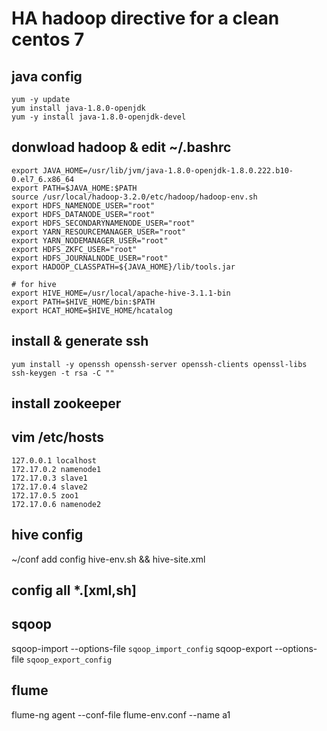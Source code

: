 # HA hadoop directive for a clean centos 7

## java config

    yum -y update
    yum install java-1.8.0-openjdk
    yum -y install java-1.8.0-openjdk-devel


## donwload hadoop & edit ~/.bashrc


    export JAVA_HOME=/usr/lib/jvm/java-1.8.0-openjdk-1.8.0.222.b10-0.el7_6.x86_64
    export PATH=$JAVA_HOME:$PATH
    source /usr/local/hadoop-3.2.0/etc/hadoop/hadoop-env.sh
    export HDFS_NAMENODE_USER="root"
    export HDFS_DATANODE_USER="root"
    export HDFS_SECONDARYNAMENODE_USER="root"
    export YARN_RESOURCEMANAGER_USER="root"
    export YARN_NODEMANAGER_USER="root"
    export HDFS_ZKFC_USER="root"
    export HDFS_JOURNALNODE_USER="root"
    export HADOOP_CLASSPATH=${JAVA_HOME}/lib/tools.jar

	# for hive
    export HIVE_HOME=/usr/local/apache-hive-3.1.1-bin
    export PATH=$HIVE_HOME/bin:$PATH
    export HCAT_HOME=$HIVE_HOME/hcatalog



## install & generate ssh


    yum install -y openssh openssh-server openssh-clients openssl-libs
    ssh-keygen -t rsa -C ""


## install zookeeper



## vim /etc/hosts


    127.0.0.1 localhost
    172.17.0.2 namenode1
    172.17.0.3 slave1
    172.17.0.4 slave2
    172.17.0.5 zoo1
    172.17.0.6 namenode2

## hive config

  ~/conf add config hive-env.sh && hive-site.xml

## config all *.[xml,sh]

## sqoop

  sqoop-import --options-file `sqoop_import_config`
  sqoop-export --options-file `sqoop_export_config`

## flume

  flume-ng agent  --conf-file flume-env.conf --name a1
